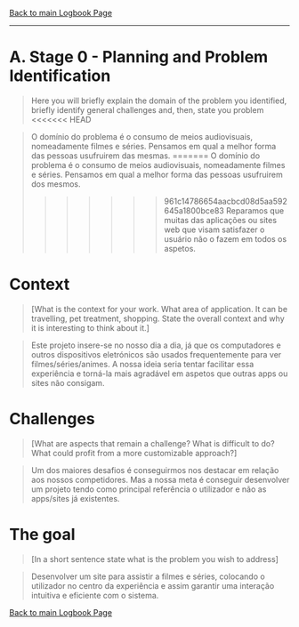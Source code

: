 [Back to main Logbook Page](../hci_logbook.md)

---


# A. Stage 0 - Planning and Problem Identification
>	Here you will briefly explain the domain of the problem you identified, briefly identify general challenges and, then, state you problem
<<<<<<< HEAD

>   O domínio do problema é o consumo de meios audiovisuais, nomeadamente filmes e séries.
Pensamos em qual a melhor forma das pessoas usufruirem das mesmas. 
=======
O domínio do problema é o consumo de meios audiovisuais, nomeadamente filmes e séries.
Pensamos em qual a melhor forma das pessoas usufruirem dos mesmos. 
>>>>>>> 961c14786654aacbcd08d5aa592645a1800bce83
Reparamos que muitas das aplicações ou sites web que visam satisfazer o usuário não o fazem em todos os aspetos.

# Context
>   [What is the context for your work. What area of application. It can be travelling, pet treatment, shopping. State the overall context and why it is interesting to think about it.]

>	Este projeto insere-se no nosso dia a dia, já que os computadores e outros dispositivos eletrónicos são usados frequentemente para ver filmes/séries/animes. A nossa ideia seria tentar facilitar essa experiência e torná-la mais agradável em aspetos que outras apps ou sites não consigam.

# Challenges
>   [What are aspects that remain a challenge? What is difficult to do? What could profit from a more customizable approach?]

>   Um dos maiores desafios é conseguirmos nos destacar em relação aos nossos competidores. Mas a nossa meta é conseguir desenvolver um projeto tendo como principal referência o utilizador e não as apps/sites já existentes.

# The goal
>   [In a short sentence state what is the problem you wish to address]

>   Desenvolver um site para assistir a filmes e séries, colocando o utilizador no centro da experiência e assim garantir uma interação intuitiva e eficiente com o sistema.

[Back to main Logbook Page](hci_logbook.md)